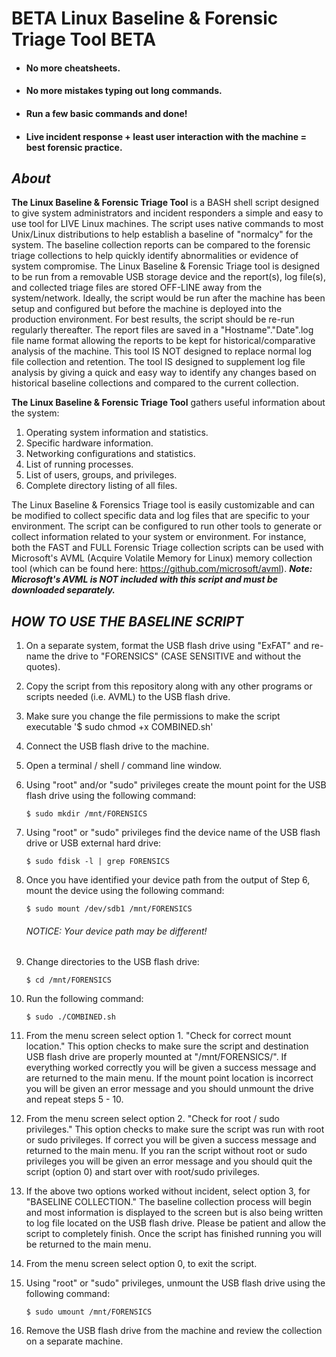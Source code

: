 # BETA Linux Baseline & Forensic Triage Tool BETA
  - #### **No more cheatsheets.**
  - #### **No more mistakes typing out long commands.**
  - #### **Run a few basic commands and done!**
  - #### **Live incident response + least user interaction with the machine = best forensic practice.**


## _***About***_

**The Linux Baseline & Forensic Triage Tool** is a BASH shell script designed to give system administrators and incident responders a simple and easy to use tool for LIVE Linux machines. The script uses native commands to most Unix/Linux distributions to help establish a baseline of "normalcy" for the system. The baseline collection reports can be compared to the forensic triage collections to help quickly identify abnormalities or evidence of system compromise. The Linux Baseline & Forensic Triage tool is designed to be run from a removable USB storage device and the report(s), log file(s), and collected triage files are stored OFF-LINE away from the system/network. Ideally, the script would be run after the machine has been setup and configured but before the machine is deployed into the production environment. For best results, the script should be re-run regularly thereafter. The report files are saved in a "Hostname"."Date".log file name format allowing the reports to be kept for historical/comparative analysis of the machine. This tool IS NOT designed to replace normal log file collection and retention. The tool IS designed to supplement log file analysis by giving a quick and easy way to identify any changes based on historical baseline collections and compared to the current collection.   

**The Linux Baseline & Forensic Triage Tool** gathers useful information about the system:
  1. Operating system information and statistics.
  2. Specific hardware information. 
  3. Networking configurations and statistics.
  4. List of running processes.
  5. List of users, groups, and privileges. 
  6. Complete directory listing of all files.

The Linux Baseline & Forensics Triage tool is easily customizable and can be modified to collect specific data and log files that are specific to your environment. The script can be configured to run other tools to generate or collect information related to your system or environment. For instance, both the FAST and FULL Forensic Triage collection scripts can be used with Microsoft's AVML (Acquire Volatile Memory for Linux) memory collection tool (which can be found here: https://github.com/microsoft/avml). ***Note: Microsoft's AVML is NOT included with this script and must be downloaded separately.***

## _***HOW TO USE THE BASELINE SCRIPT***_ 
  1.  On a separate system, format the USB flash drive using "ExFAT" and re-name the drive to "FORENSICS" (CASE SENSITIVE and without the quotes).
  2.  Copy the script from this repository along with any other programs or scripts needed (i.e. AVML) to the USB flash drive.
  3.  Make sure you change the file permissions to make the script executable '$ sudo chmod +x COMBINED.sh'
  4.  Connect the USB flash drive to the machine.
  5.  Open a terminal / shell / command line window.
  6.  Using "root" and/or "sudo" privileges create the mount point for the USB flash drive using the following command: 
  
       `$ sudo mkdir /mnt/FORENSICS`
  
  7.  Using "root" or "sudo" privileges find the device name of the USB flash drive or USB external hard drive: 
  
       `$ sudo fdisk -l | grep FORENSICS`
  
  8.  Once you have identified your device path from the output of Step 6, mount the device using the following command: 
  
       `$ sudo mount /dev/sdb1 /mnt/FORENSICS`  
       ###### NOTICE: Your device path may be different! ######
  
  9.  Change directories to the USB flash drive: 
 
       `$ cd /mnt/FORENSICS`
  
  10.  Run the following command:
  
       `$ sudo ./COMBINED.sh`
  
  11. From the menu screen select option 1. "Check for correct mount location."
      This option checks to make sure the script and destination USB flash drive are properly mounted at "/mnt/FORENSICS/".
      If everything worked correctly you will be given a success message and are returned to the main menu.
      If the mount point location is incorrect you will be given an error message and you should unmount the drive and repeat steps 5 - 10.
  
  12. From the menu screen select option 2. "Check for root / sudo privileges."
      This option checks to make sure the script was run with root or sudo privileges. 
      If correct you will be given a success message and returned to the main menu.
      If you ran the script without root or sudo privileges you will be given an error message and you should quit the script (option 0) and start over with             root/sudo privileges.
  
  13. If the above two options worked without incident, select option 3, for "BASELINE COLLECTION." 
      The baseline collection process will begin and most information is displayed to the screen but is also being written to log file located on the USB flash           drive. Please be patient and allow the script to completely finish. Once the script has finished running you will be returned to the main menu.
  
  14. From the menu screen select option 0, to exit the script.
  
  15. Using "root" or "sudo" privileges, unmount the USB flash drive using the following command:
  
      `$ sudo umount /mnt/FORENSICS`
  
  16. Remove the USB flash drive from the machine and review the collection on a separate machine.

  
  
  
  
  
  
  
